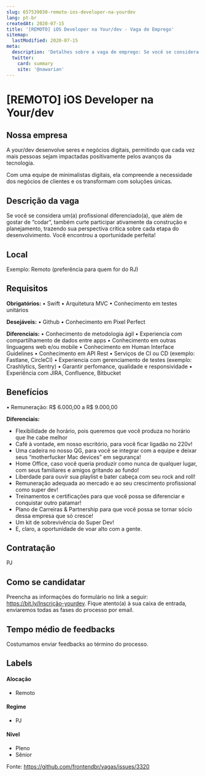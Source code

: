 ```yaml
---
slug: 657539030-remoto-ios-developer-na-yourdev
lang: pt-br
createdAt: 2020-07-15
title: '[REMOTO] iOS Developer na Your/dev - Vaga de Emprego'
sitemap:
  lastModified: 2020-07-15
meta:
  description: 'Detalhes sobre a vaga de emprego: Se você se considera um(a) profissional diferenciado(a), que além de gostar de “codar”, também curte participar ativamente da construção e planejamento, trazendo sua perspectiva crítica sobre cada etapa do desenvolvimento. Você encontrou a oportunidade perfeita!'
  twitter:
    card: summary
    site: '@nawarian'
---
```


# [REMOTO] iOS Developer na Your/dev

## Nossa empresa

A your/dev desenvolve seres e negócios digitais, permitindo que cada vez mais pessoas sejam impactadas positivamente pelos avanços da tecnologia.

Com uma equipe de minimalistas digitais, ela compreende a necessidade dos negócios de clientes e os transformam com soluções únicas. 

## Descrição da vaga

Se você se considera um(a) profissional diferenciado(a), que além de gostar de “codar”, também curte participar ativamente da construção e planejamento, trazendo sua perspectiva crítica sobre cada etapa do desenvolvimento. Você encontrou a oportunidade perfeita!

## Local

Exemplo: Remoto (preferência para quem for do RJ)

## Requisitos

**Obrigatórios:**
• Swift
• Arquitetura MVC
• Conhecimento em testes unitários

**Desejáveis:**
• Github
• Conhecimento em Pixel Perfect

**Diferenciais:**
• Conhecimento de metodologia ágil
• Experiencia com compartilhamento de dados entre apps
• Conhecimento em outras linguagens web e/ou mobile
• Conhecimento em Human Interface Guidelines
• Conhecimento em API Rest
• Serviços de CI ou CD (exemplo: Fastlane, CircleCI)
• Experiencia com gerenciamento de testes (exemplo: Crashlytics, Sentry)
• Garantir perfomance, qualidade e responsividade
• Experiência com JIRA, Confluence, Bitbucket

## Benefícios

• Remuneração: R$ 6.000,00 a R$ 9.000,00

**Diferenciais:**
- Flexibilidade de horário, pois queremos que você produza no horário que lhe cabe melhor
- Café à vontade, em nosso escritório, para você ficar ligadão no 220v!
- Uma cadeira no nosso QG, para você se integrar com a equipe e deixar seus “motherfucker Mac devices” em segurança!
- Home Office, caso você queria produzir como nunca de qualquer lugar, com seus familiares e amigos gritando ao fundo!
- Liberdade para ouvir sua playlist e bater cabeça com seu rock and roll!
- Remuneração adequada ao mercado e ao seu crescimento profissional como super dev!
- Treinamentos e certificações para que você possa se diferenciar e conquistar outro patamar!
- Plano de Carreiras & Partnership para que você possa se tornar sócio dessa empresa que só cresce!
- Um kit de sobrevivência do Super Dev!
- E, claro, a oportunidade de voar alto com a gente.

## Contratação

PJ 

## Como se candidatar

Preencha as informações do formulário no link a seguir: https://bit.ly/Inscrição-yourdev. Fique atento(a) à sua caixa de entrada, enviaremos todas as fases do processo por email.

## Tempo médio de feedbacks

Costumamos enviar feedbacks ao término do processo.

## Labels
<!-- retire os labels que não fazem sentido à vaga -->

#### Alocação
- Remoto

#### Regime
- PJ

#### Nível
- Pleno
- Sênior




Fonte: https://github.com/frontendbr/vagas/issues/3320